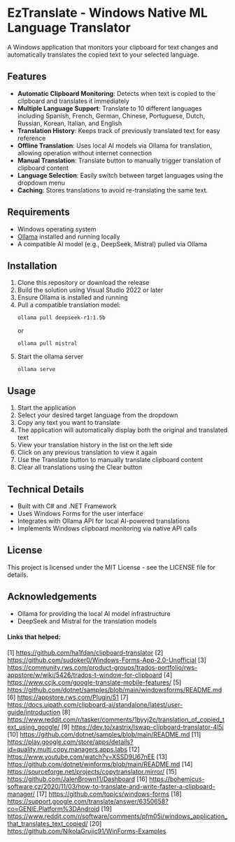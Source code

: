 # EzTranslate - Windows Native ML Language Translator

A Windows application that monitors your clipboard for text changes and automatically translates the copied text to your selected language.

## Features

- **Automatic Clipboard Monitoring**: Detects when text is copied to the clipboard and translates it immediately
- **Multiple Language Support**: Translate to 10 different languages including Spanish, French, German, Chinese, Portuguese, Dutch, Russian, Korean, Italian, and English
- **Translation History**: Keeps track of previously translated text for easy reference
- **Offline Translation**: Uses local AI models via Ollama for translation, allowing operation without internet connection
- **Manual Translation**: Translate button to manually trigger translation of clipboard content
- **Language Selection**: Easily switch between target languages using the dropdown menu
- **Caching**: Stores translations to avoid re-translating the same text.

## Requirements

- Windows operating system
- [Ollama](https://ollama.ai/) installed and running locally
- A compatible AI model (e.g., DeepSeek, Mistral) pulled via Ollama

## Installation

1. Clone this repository or download the release
2. Build the solution using Visual Studio 2022 or later
3. Ensure Ollama is installed and running
4. Pull a compatible translation model:
   ```
   ollama pull deepseek-r1:1.5b
   ```
   or
   ```
   ollama pull mistral
   ```
5. Start the ollama server
   ```
   ollama serve
   ```

## Usage

1. Start the application
2. Select your desired target language from the dropdown
3. Copy any text you want to translate
4. The application will automatically display both the original and translated text
5. View your translation history in the list on the left side
6. Click on any previous translation to view it again
7. Use the Translate button to manually translate clipboard content
8. Clear all translations using the Clear button

## Technical Details

- Built with C# and .NET Framework
- Uses Windows Forms for the user interface
- Integrates with Ollama API for local AI-powered translations
- Implements Windows clipboard monitoring via native API calls

## License

This project is licensed under the MIT License - see the LICENSE file for details.

## Acknowledgements

- Ollama for providing the local AI model infrastructure
- DeepSeek and Mistral for the translation models


#### Links that helped:

[1] https://github.com/ha1fdan/clipboard-translator
[2] https://github.com/sudoker0/Windows-Forms-App-2.0-Unofficial
[3] https://community.rws.com/product-groups/trados-portfolio/rws-appstore/w/wiki/5426/trados-t-window-for-clipboard
[4] https://www.ccjk.com/google-translate-mobile-features/
[5] https://github.com/dotnet/samples/blob/main/windowsforms/README.md
[6] https://appstore.rws.com/Plugin/51
[7] https://docs.uipath.com/clipboard-ai/standalone/latest/user-guide/introduction
[8] https://www.reddit.com/r/tasker/comments/1byyj2c/translation_of_copied_text_using_google/
[9] https://dev.to/xastrix/lswap-clipboard-translator-4l5i
[10] https://github.com/dotnet/samples/blob/main/README.md
[11] https://play.google.com/store/apps/details?id=quality.multi.copy.managers.apps.labs
[12] https://www.youtube.com/watch?v=XSSD9U67nEE
[13] https://github.com/dotnet/winforms/blob/main/README.md
[14] https://sourceforge.net/projects/copytranslator.mirror/
[15] https://github.com/JalenBrown11/Dashboard
[16] https://bohemicus-software.cz/2020/11/03/how-to-translate-and-write-faster-a-clipboard-manager/
[17] https://github.com/topics/windows-forms
[18] https://support.google.com/translate/answer/6350658?co=GENIE.Platform%3DAndroid
[19] https://www.reddit.com/r/software/comments/pfm05i/windows_application_that_translates_text_copied/
[20] https://github.com/NikolaGrujic91/WinForms-Examples
